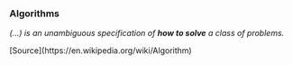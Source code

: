 ### Algorithms

_(...) is an unambiguous specification of __how to solve__ a class of problems._

<div class="source">[Source](https://en.wikipedia.org/wiki/Algorithm)</div>
